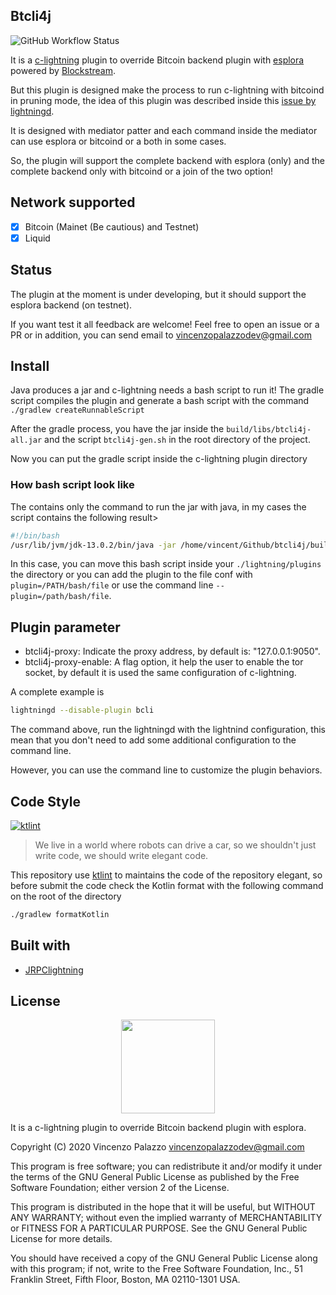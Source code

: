## Btcli4j

![GitHub Workflow Status](https://img.shields.io/github/workflow/status/clightning4j/btcli4j/Java%20CI?style=for-the-badge)

It is a [c-lightning](https://lightning.readthedocs.io/index.html) plugin to override Bitcoin backend plugin with [esplora](https://github.com/Blockstream/esplora) 
powered by [Blockstream](https://blockstream.com/).

But this plugin is designed make the process to run c-lightning with bitcoind in pruning mode, the idea of this plugin was
described inside this [issue by lightningd](https://github.com/lightningd/plugins/issues/112).

It is designed with mediator patter and each command inside the mediator can use esplora or bitcoind or a both in some cases.

So, the plugin will support the complete backend with esplora (only) and the complete backend only with bitcoind or a join of the two option!

## Network supported

- [X] Bitcoin (Mainet (Be cautious) and Testnet)
- [X] Liquid

## Status

The plugin at the moment is under developing, but it should support the esplora backend (on testnet).

If you want test it all feedback are welcome! Feel free to open an issue or a PR or in addition, you can send
email to [vincenzopalazzodev@gmail.com](mailito://vincenzopalazzodev@gmail.com)

## Install
Java produces a jar and c-lightning needs a bash script to run it! 
The gradle script compiles the plugin and generate a bash script with the command `./gradlew createRunnableScript`

After the gradle process, you have the jar inside the `build/libs/btcli4j-all.jar` and the script `btcli4j-gen.sh` 
in the root directory of the project.

Now you can put the gradle script inside the c-lightning plugin directory

### How bash script look like

The contains only the command to run the jar with java, in my cases the script contains the following result>

```bash
#!/bin/bash
/usr/lib/jvm/jdk-13.0.2/bin/java -jar /home/vincent/Github/btcli4j/build/libs/btcli4j-all.jar
```

In this case, you can move this bash script inside your `./lightning/plugins` the directory or you can add the plugin to the file conf
with `plugin=/PATH/bash/file` or use the command line `--plugin=/path/bash/file`.

## Plugin parameter

- btcli4j-proxy: Indicate the proxy address, by default is: "127.0.0.1:9050".
- btcli4j-proxy-enable: A flag option, it help the user to enable the tor socket, by default it is used the same configuration of c-lightning.

A complete example is

```bash
lightningd --disable-plugin bcli
```

The command above, run the lightningd with the lightnind configuration, this mean that you don't need to add some 
additional configuration to the command line.

However, you can use the command line to customize the plugin behaviors.

## Code Style
[![ktlint](https://img.shields.io/badge/code%20style-%E2%9D%A4-FF4081.svg)](https://ktlint.github.io/)

> We live in a world where robots can drive a car, so we shouldn't just write code, we should write elegant code.

This repository use [ktlint](https://github.com/pinterest/ktlint) to maintains the code of the repository elegant, so 
before submit the code check the Kotlin format with the following command on the root of the directory

```bash
./gradlew formatKotlin
```

## Built with

- [JRPClightning](https://github.com/vincenzopalazzo/JRPClightning)

## License

<div align="center">
  <img src="https://opensource.org/files/osi_keyhole_300X300_90ppi_0.png" width="150" height="150"/>
</div>

 It is a c-lightning plugin to override Bitcoin backend plugin with esplora.

 Copyright (C) 2020 Vincenzo Palazzo vincenzopalazzodev@gmail.com
 
 This program is free software; you can redistribute it and/or modify
 it under the terms of the GNU General Public License as published by
 the Free Software Foundation; either version 2 of the License.
 
 This program is distributed in the hope that it will be useful,
 but WITHOUT ANY WARRANTY; without even the implied warranty of
 MERCHANTABILITY or FITNESS FOR A PARTICULAR PURPOSE.  See the
 GNU General Public License for more details.
 
 You should have received a copy of the GNU General Public License along
 with this program; if not, write to the Free Software Foundation, Inc.,
 51 Franklin Street, Fifth Floor, Boston, MA 02110-1301 USA.
